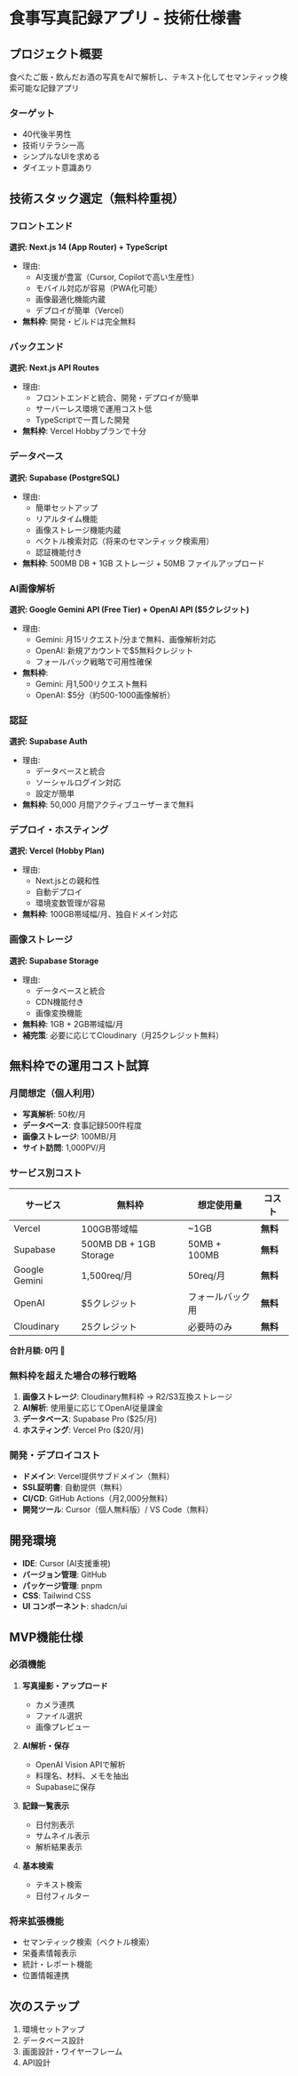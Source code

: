 # 食事写真記録アプリ - 技術仕様書

## プロジェクト概要
食べたご飯・飲んだお酒の写真をAIで解析し、テキスト化してセマンティック検索可能な記録アプリ

### ターゲット
- 40代後半男性
- 技術リテラシー高
- シンプルなUIを求める
- ダイエット意識あり

## 技術スタック選定（無料枠重視）

### フロントエンド
**選択: Next.js 14 (App Router) + TypeScript**
- 理由:
  - AI支援が豊富（Cursor, Copilotで高い生産性）
  - モバイル対応が容易（PWA化可能）
  - 画像最適化機能内蔵
  - デプロイが簡単（Vercel）
- **無料枠**: 開発・ビルドは完全無料

### バックエンド
**選択: Next.js API Routes**
- 理由:
  - フロントエンドと統合、開発・デプロイが簡単
  - サーバーレス環境で運用コスト低
  - TypeScriptで一貫した開発
- **無料枠**: Vercel Hobbyプランで十分

### データベース
**選択: Supabase (PostgreSQL)**
- 理由:
  - 簡単セットアップ
  - リアルタイム機能
  - 画像ストレージ機能内蔵
  - ベクトル検索対応（将来のセマンティック検索用）
  - 認証機能付き
- **無料枠**: 500MB DB + 1GB ストレージ + 50MB ファイルアップロード

### AI画像解析
**選択: Google Gemini API (Free Tier) + OpenAI API ($5クレジット)**
- 理由:
  - Gemini: 月15リクエスト/分まで無料、画像解析対応
  - OpenAI: 新規アカウントで$5無料クレジット
  - フォールバック戦略で可用性確保
- **無料枠**: 
  - Gemini: 月1,500リクエスト無料
  - OpenAI: $5分（約500-1000画像解析）

### 認証
**選択: Supabase Auth**
- 理由:
  - データベースと統合
  - ソーシャルログイン対応
  - 設定が簡単
- **無料枠**: 50,000 月間アクティブユーザーまで無料

### デプロイ・ホスティング
**選択: Vercel (Hobby Plan)**
- 理由:
  - Next.jsとの親和性
  - 自動デプロイ
  - 環境変数管理が容易
- **無料枠**: 100GB帯域幅/月、独自ドメイン対応

### 画像ストレージ
**選択: Supabase Storage**
- 理由:
  - データベースと統合
  - CDN機能付き
  - 画像変換機能
- **無料枠**: 1GB + 2GB帯域幅/月
- **補完策**: 必要に応じてCloudinary（月25クレジット無料）

## 無料枠での運用コスト試算

### 月間想定（個人利用）
- **写真解析**: 50枚/月
- **データベース**: 食事記録500件程度
- **画像ストレージ**: 100MB/月
- **サイト訪問**: 1,000PV/月

### サービス別コスト
| サービス | 無料枠 | 想定使用量 | コスト |
|---------|--------|------------|--------|
| Vercel | 100GB帯域幅 | ~1GB | **無料** |
| Supabase | 500MB DB + 1GB Storage | 50MB + 100MB | **無料** |
| Google Gemini | 1,500req/月 | 50req/月 | **無料** |
| OpenAI | $5クレジット | フォールバック用 | **無料** |
| Cloudinary | 25クレジット | 必要時のみ | **無料** |

**合計月額: 0円** 🎉

### 無料枠を超えた場合の移行戦略
1. **画像ストレージ**: Cloudinary無料枠 → R2/S3互換ストレージ
2. **AI解析**: 使用量に応じてOpenAI従量課金
3. **データベース**: Supabase Pro ($25/月)
4. **ホスティング**: Vercel Pro ($20/月)

### 開発・デプロイコスト
- **ドメイン**: Vercel提供サブドメイン（無料）
- **SSL証明書**: 自動提供（無料）
- **CI/CD**: GitHub Actions（月2,000分無料）
- **開発ツール**: Cursor（個人無料版）/ VS Code（無料）

## 開発環境
- **IDE**: Cursor (AI支援重視)
- **バージョン管理**: GitHub
- **パッケージ管理**: pnpm
- **CSS**: Tailwind CSS
- **UI コンポーネント**: shadcn/ui

## MVP機能仕様

### 必須機能
1. **写真撮影・アップロード**
   - カメラ連携
   - ファイル選択
   - 画像プレビュー

2. **AI解析・保存**
   - OpenAI Vision APIで解析
   - 料理名、材料、メモを抽出
   - Supabaseに保存

3. **記録一覧表示**
   - 日付別表示
   - サムネイル表示
   - 解析結果表示

4. **基本検索**
   - テキスト検索
   - 日付フィルター

### 将来拡張機能
- セマンティック検索（ベクトル検索）
- 栄養素情報表示
- 統計・レポート機能
- 位置情報連携

## 次のステップ
1. 環境セットアップ
2. データベース設計
3. 画面設計・ワイヤーフレーム
4. API設計